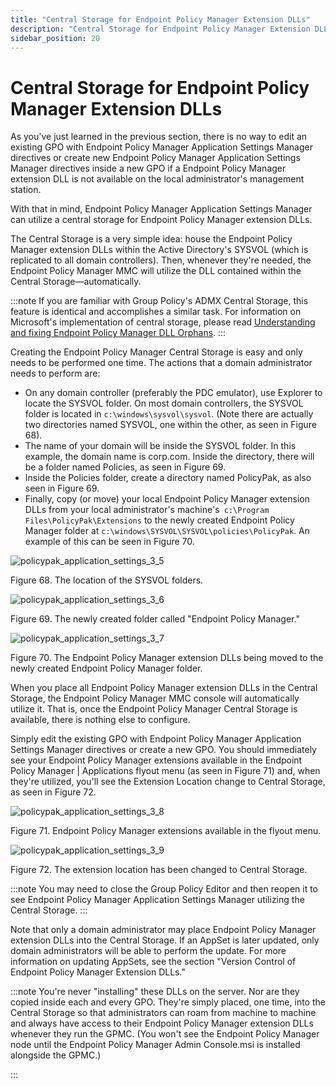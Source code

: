 ```yaml
---
title: "Central Storage for Endpoint Policy Manager Extension DLLs"
description: "Central Storage for Endpoint Policy Manager Extension DLLs"
sidebar_position: 20
---
```


# Central Storage for Endpoint Policy Manager Extension DLLs

As you've just learned in the previous section, there is no way to edit an existing GPO with
Endpoint Policy Manager Application Settings Manager directives or create new Endpoint Policy
Manager Application Settings Manager directives inside a new GPO if a Endpoint Policy Manager
extension DLL is not available on the local administrator's management station.

With that in mind, Endpoint Policy Manager Application Settings Manager can utilize a central
storage for Endpoint Policy Manager extension DLLs.

The Central Storage is a very simple idea: house the Endpoint Policy Manager extension DLLs within
the Active Directory's SYSVOL (which is replicated to all domain controllers). Then, whenever
they're needed, the Endpoint Policy Manager MMC will utilize the DLL contained within the Central
Storage—automatically.

:::note
If you are familiar with Group Policy's ADMX Central Storage, this feature is identical
and accomplishes a similar task. For information on Microsoft's implementation of central storage,
please read
[Understanding and fixing Endpoint Policy Manager DLL Orphans](/docs/endpointpolicymanager/components/applicationsettingsmanager/videos/centralstoresharing/dllorphans.md).
:::


Creating the Endpoint Policy Manager Central Storage is easy and only needs to be performed one
time. The actions that a domain administrator needs to perform are:

- On any domain controller (preferably the PDC emulator), use Explorer to locate the SYSVOL folder.
  On most domain controllers, the SYSVOL folder is located in `c:\windows\sysvol\sysvol`. (Note
  there are actually two directories named SYSVOL, one within the other, as seen in Figure 68).
- The name of your domain will be inside the SYSVOL folder. In this example, the domain name is
  corp.com. Inside the directory, there will be a folder named Policies, as seen in Figure 69.
- Inside the Policies folder, create a directory named PolicyPak, as also seen in Figure 69.
- Finally, copy (or move) your local Endpoint Policy Manager extension DLLs from your local
  administrator's machine's` c:\Program Files\PolicyPak\Extensions` to the newly created Endpoint
  Policy Manager folder at `c:\windows\SYSVOL\SYSVOL\policies\PolicyPak`. An example of this can be
  seen in Figure 70.

![policypak_application_settings_3_5](/images/endpointpolicymanager/applicationsettings/appsetfiles/storage/endpointpolicymanager_application_settings_3_5.webp)

Figure 68. The location of the SYSVOL folders.

![policypak_application_settings_3_6](/images/endpointpolicymanager/applicationsettings/appsetfiles/storage/endpointpolicymanager_application_settings_3_6.webp)

Figure 69. The newly created folder called "Endpoint Policy Manager."

![policypak_application_settings_3_7](/images/endpointpolicymanager/applicationsettings/appsetfiles/storage/endpointpolicymanager_application_settings_3_7.webp)

Figure 70. The Endpoint Policy Manager extension DLLs being moved to the newly created Endpoint
Policy Manager folder.

When you place all Endpoint Policy Manager extension DLLs in the Central Storage, the Endpoint
Policy Manager MMC console will automatically utilize it. That is, once the Endpoint Policy Manager
Central Storage is available, there is nothing else to configure.

Simply edit the existing GPO with Endpoint Policy Manager Application Settings Manager directives or
create a new GPO. You should immediately see your Endpoint Policy Manager extensions available in
the Endpoint Policy Manager | Applications flyout menu (as seen in Figure 71) and, when they're
utilized, you'll see the Extension Location change to Central Storage, as seen in Figure 72.

![policypak_application_settings_3_8](/images/endpointpolicymanager/applicationsettings/appsetfiles/storage/endpointpolicymanager_application_settings_3_8.webp)

Figure 71. Endpoint Policy Manager extensions available in the flyout menu.

![policypak_application_settings_3_9](/images/endpointpolicymanager/applicationsettings/appsetfiles/storage/endpointpolicymanager_application_settings_3_9.webp)

Figure 72. The extension location has been changed to Central Storage.

:::note
You may need to close the Group Policy Editor and then reopen it to see Endpoint Policy
Manager Application Settings Manager utilizing the Central Storage.
:::


Note that only a domain administrator may place Endpoint Policy Manager extension DLLs into the
Central Storage. If an AppSet is later updated, only domain administrators will be able to perform
the update. For more information on updating AppSets, see the section "Version Control of Endpoint
Policy Manager Extension DLLs."

:::note
You're never "installing" these DLLs on the server. Nor are they copied inside each and
every GPO. They're simply placed, one time, into the Central Storage so that administrators can roam
from machine to machine and always have access to their Endpoint Policy Manager extension DLLs
whenever they run the GPMC. (You won't see the Endpoint Policy Manager node until the Endpoint
Policy Manager Admin Console.msi is installed alongside the GPMC.)

:::
